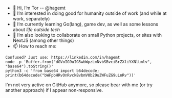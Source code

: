 - 👋 Hi, I’m Tor -- @hagemt
- 👀 I’m interested in doing good for humanity outside of work (and while at work, separately)
- 🌱 I’m currently learning Go(lang), game dev, as well as some lessons about *life outside tech*
- 💞️ I’m also looking to collaborate on small Python projects, or sites with NextJS (among other things)
- 📫 How to reach me:

```
Confused? Just use: https://linkedin.com/in/hagemt
node -p 'Buffer.from("dGVoIG9uIG5wbWpzLmNvbSBvciBrZXliYXNlLmlv", "base64").toString()'
python3 -c 'from base64 import b64decode; print(b64decode("bWFpbHRvOnRvckBvbmV0b29uZWFuZG9uLnRv"))'
```

I'm not very active on GitHub anymore, so please bear with me (or try another approach) if I appear non-responsive.

<!---
hagemt/hagemt is a ✨ special ✨ repository because its `README.md` (this file) appears on your GitHub profile.
You can click the Preview link to take a look at your changes.
--->
